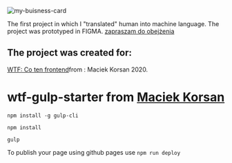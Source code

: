 ![my-buisness-card](https://github.com/kwiatkowski1981/buisness-card/blob/master/img/portfolio.png)

The first project in which I "translated" human into machine language.
The project was prototyped in FIGMA.
[zapraszam do obejżenia](https://kwiatkowski1981.github.io/) 


## The project was created for:
[WTF: Co ten frontend](https://cotenfrontend.pl/)from : Maciek Korsan 2020.




# wtf-gulp-starter from  [Maciek Korsan](https://github.com/maciejkorsan)

`npm install -g gulp-cli`

`npm install`

`gulp`

To publish your page using github pages use `npm run deploy`
